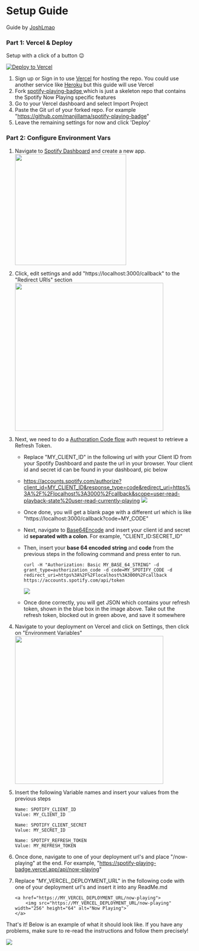 # Setup Guide

Guide by [JoshLmao](https://github.com/JoshLmao)

### Part 1: Vercel & Deploy

Setup with a click of a button 😉

[![Deploy to Vercel](https://vercel.com/button)](https://vercel.com/import/project?template=https://github.com/manjillama/spotify-playing-badge)

1. Sign up or Sign in to use [Vercel](https://vercel.com/) for hosting the repo. You could use another service like [Heroku](https://heroku.com/) but this guide will use Vercel
2. Fork [spotify-playing-badge
   ](https://github.com/manjillama/spotify-playing-badge) which is just a skeleton repo that contains the Spotify Now Playing specific features
3. Go to your Vercel dashboard and select Import Project
4. Paste the Git url of your forked repo. For example "https://github.com/manjillama/spotify-playing-badge"
5. Leave the remaining settings for now and click 'Deploy'

### Part 2: Configure Environment Vars

1. Navigate to [Spotify Dashboard](https://developer.spotify.com/dashboard/) and create a new app.
   <img src="https://i.imgur.com/msl76HF.png" height="300">

2. Click, edit settings and add "https://localhost:3000/callback" to the "Redirect URIs" section
   <img src="https://i.imgur.com/wm4IoDH.png" height="400">

3. Next, we need to do a [Authoration Code flow](https://developer.spotify.com/documentation/general/guides/authorization-guide/#authorization-code-flow) auth request to retrieve a Refresh Token.

   - Replace "MY_CLIENT_ID" in the following url with your Client ID from your Spotify Dashboard and paste the url in your browser. Your client id and secret id can be found in your dashboard, pic below

   - https://accounts.spotify.com/authorize?client_id=MY_CLIENT_ID&response_type=code&redirect_uri=https%3A%2F%2Flocalhost%3A3000%2Fcallback&scope=user-read-playback-state%20user-read-currently-playing
     <img src="https://i.imgur.com/VzY5Uxv.png" >

   - Once done, you will get a blank page with a different url which is like "https://localhost:3000/callback?code=MY_CODE"

   - Next, navigate to [Base64Encode](https://www.base64encode.org/) and insert your client id and secret id **separated with a colon**. For example, "CLIENT_ID:SECRET_ID"

   - Then, insert your **base 64 encoded string** and **code** from the previous steps in the following command and press enter to run.

     `curl -H "Authorization: Basic MY_BASE_64_STRING" -d grant_type=authorization_code -d code=MY_SPOTIFY_CODE -d redirect_uri=https%3A%2F%2Flocalhost%3A3000%2Fcallback https://accounts.spotify.com/api/token`

        <img src="https://i.imgur.com/tnaCoqj.png">

   - Once done correctly, you will get JSON which contains your refresh token, shown in the blue box in the image above. Take out the refresh token, blocked out in green above, and save it somewhere

4. Navigate to your deployment on Vercel and click on Settings, then click on "Environment Variables"
   <img src="https://i.imgur.com/kUEW5Tt.png" height=400 />

5. Insert the following Variable names and insert your values from the previous steps

   ```
   Name: SPOTIFY_CLIENT_ID
   Value: MY_CLIENT_ID

   Name: SPOTIFY_CLIENT_SECRET
   Value: MY_SECRET_ID

   Name: SPOTIFY_REFRESH_TOKEN
   Value: MY_REFRESH_TOKEN
   ```

6. Once done, navigate to one of your deployment url's and place "/now-playing" at the end. For example, "https://spotify-playing-badge.vercel.app/api/now-playing"

7. Replace "MY_VERCEL_DEPLOYMENT_URL" in the following code with one of your deployment url's and insert it into any ReadMe.md

   ```
   <a href="https://MY_VERCEL_DEPLOYMENT_URL/now-playing">
       <img src="https://MY_VERCEL_DEPLOYMENT_URL/now-playing" width="256" height="64" alt="Now Playing">`
   </a>
   ```

That's it! Below is an example of what it should look like. If you have any problems, make sure to re-read the instructions and follow them precisely!

<img src="https://i.imgur.com/uxeiC8k.png">
